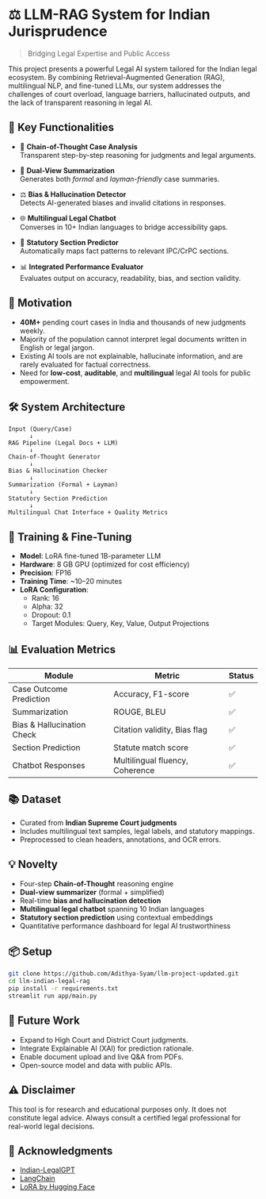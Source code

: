 # ⚖️ LLM-RAG System for Indian Jurisprudence

> Bridging Legal Expertise and Public Access

This project presents a powerful Legal AI system tailored for the Indian legal ecosystem. By combining Retrieval-Augmented Generation (RAG), multilingual NLP, and fine-tuned LLMs, our system addresses the challenges of court overload, language barriers, hallucinated outputs, and the lack of transparent reasoning in legal AI.



## 🚀 Key Functionalities

- 🧠 **Chain-of-Thought Case Analysis**  
  Transparent step-by-step reasoning for judgments and legal arguments.

- 📝 **Dual-View Summarization**  
  Generates both *formal* and *layman-friendly* case summaries.

- ⚖️ **Bias & Hallucination Detector**  
  Detects AI-generated biases and invalid citations in responses.

- 🌐 **Multilingual Legal Chatbot**  
  Converses in 10+ Indian languages to bridge accessibility gaps.

- 📘 **Statutory Section Predictor**  
  Automatically maps fact patterns to relevant IPC/CrPC sections.

- 📊 **Integrated Performance Evaluator**  
  Evaluates output on accuracy, readability, bias, and section validity.

## 🧩 Motivation

- **40M+** pending court cases in India and thousands of new judgments weekly.
- Majority of the population cannot interpret legal documents written in English or legal jargon.
- Existing AI tools are not explainable, hallucinate information, and are rarely evaluated for factual correctness.
- Need for **low-cost**, **auditable**, and **multilingual** legal AI tools for public empowerment.

## 🛠️ System Architecture

```
Input (Query/Case)
      ↓
RAG Pipeline (Legal Docs + LLM)
      ↓
Chain-of-Thought Generator
      ↓
Bias & Hallucination Checker
      ↓
Summarization (Formal + Layman)
      ↓
Statutory Section Prediction
      ↓
Multilingual Chat Interface + Quality Metrics
```

## 🔬 Training & Fine-Tuning

- **Model**: LoRA fine-tuned 1B-parameter LLM
- **Hardware**: 8 GB GPU (optimized for cost efficiency)
- **Precision**: FP16
- **Training Time**: ~10–20 minutes
- **LoRA Configuration**:
  - Rank: 16
  - Alpha: 32
  - Dropout: 0.1
  - Target Modules: Query, Key, Value, Output Projections

## 📊 Evaluation Metrics

| Module                      | Metric                        | Status |
|----------------------------|-------------------------------|--------|
| Case Outcome Prediction    | Accuracy, F1-score            | ✅     |
| Summarization              | ROUGE, BLEU                   | ✅     |
| Bias & Hallucination Check | Citation validity, Bias flag  | ✅     |
| Section Prediction         | Statute match score           | ✅     |
| Chatbot Responses          | Multilingual fluency, Coherence | ✅  |

## 📚 Dataset

- Curated from **Indian Supreme Court judgments**
- Includes multilingual text samples, legal labels, and statutory mappings.
- Preprocessed to clean headers, annotations, and OCR errors.

## 💡 Novelty

- Four-step **Chain-of-Thought** reasoning engine
- **Dual-view summarizer** (formal + simplified)
- Real-time **bias and hallucination detection**
- **Multilingual legal chatbot** spanning 10 Indian languages
- **Statutory section prediction** using contextual embeddings
- Quantitative performance dashboard for legal AI trustworthiness

## 📦 Setup

```bash
git clone https://github.com/Adithya-Syam/llm-project-updated.git
cd llm-indian-legal-rag
pip install -r requirements.txt
streamlit run app/main.py
```

## 🏁 Future Work

- Expand to High Court and District Court judgments.
- Integrate Explainable AI (XAI) for prediction rationale.
- Enable document upload and live Q&A from PDFs.
- Open-source model and data with public APIs.

## ⚠️ Disclaimer

This tool is for research and educational purposes only. It does not constitute legal advice. Always consult a certified legal professional for real-world legal decisions.

## 🙏 Acknowledgments

- [Indian-LegalGPT](https://github.com/jfontestad/Indian-LegalGPT)
- [LangChain](https://www.langchain.com/)
- [LoRA by Hugging Face](https://huggingface.co/docs/peft/index)
